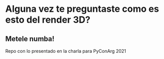 # Alguna vez te preguntaste como es esto del render 3D?
## Metele numba!

Repo con lo presentado en la charla para PyConArg 2021
